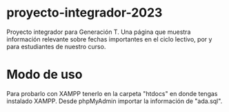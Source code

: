 # proyecto-integrador-2023
Proyecto integrador para Generación T. Una página que muestra información relevante sobre fechas importantes en el ciclo lectivo, por y para estudiantes de nuestro curso.

# Modo de uso
Para probarlo con XAMPP tenerlo en la carpeta "htdocs" en donde tengas instalado XAMPP.
Desde phpMyAdmin importar la información de "ada.sql".
